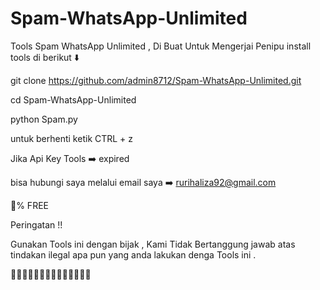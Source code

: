 # Spam-WhatsApp-Unlimited
Tools Spam WhatsApp Unlimited , Di Buat Untuk Mengerjai Penipu 
install tools di berikut ⬇️

git clone https://github.com/admin8712/Spam-WhatsApp-Unlimited.git

cd Spam-WhatsApp-Unlimited

python Spam.py

untuk berhenti ketik CTRL + z

Jika Api Key Tools ➡️ expired

bisa hubungi saya melalui email saya ➡️ rurihaliza92@gmail.com 

💯% FREE

Peringatan !!

Gunakan Tools ini dengan bijak , Kami Tidak Bertanggung jawab atas tindakan ilegal apa pun yang anda lakukan denga Tools ini .

🙏🙏🙏🙏🙏🙏🙏🙏🙏🙏🙏🙏🙏🙏
